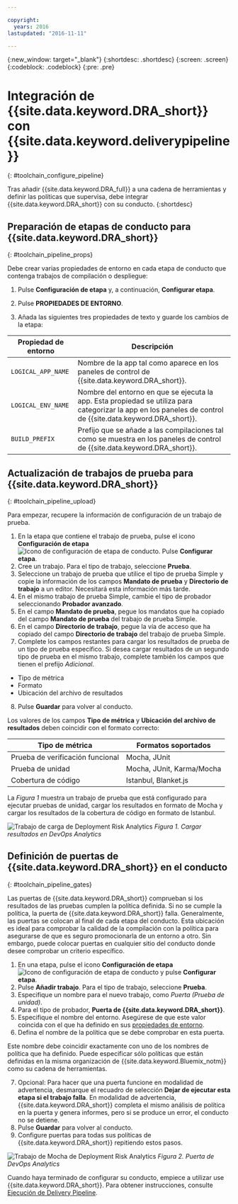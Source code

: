 ```yaml
---

copyright:
  years: 2016
lastupdated: "2016-11-11"

---
```


{:new_window: target="_blank"}
{:shortdesc: .shortdesc}
{:screen: .screen}
{:codeblock: .codeblock}
{:pre: .pre}

# Integración de {{site.data.keyword.DRA_short}} con {{site.data.keyword.deliverypipeline}}
{: #toolchain_configure_pipeline}

Tras añadir {{site.data.keyword.DRA_full}} a una cadena de herramientas y definir las políticas que supervisa, debe integrar {{site.data.keyword.DRA_short}} con su conducto.
{:shortdesc}

<!--##Configuring the {{site.data.keyword.deliverypipeline}}

{: #toolchain_integration}
To use {{site.data.keyword.DRA_short}}, add it to any toolchain that uses the {{site.data.keyword.deliverypipeline}}.

1. In {{site.data.keyword.Bluemix_notm}}, on the **Toolchains** tab, open a toolchain.

2. On the toolchain's Overview page, click the add (+) button.

3. In the Tool Integrations section, select **{{site.data.keyword.DRA_short}}**.

4. Click **Create Integration**.

5. In your toolchain, click the {{site.data.keyword.deliverypipeline}} tile. You can configure {{site.data.keyword.DRA_short}} in any number of pipelines.-->

## Preparación de etapas de conducto para {{site.data.keyword.DRA_short}}
{: #toolchain_pipeline_props}

Debe crear varias propiedades de entorno en cada etapa de conducto que contenga trabajos de compilación o despliegue:

1. Pulse **Configuración de etapa** y, a continuación, **Configurar etapa**.

2. Pulse **PROPIEDADES DE ENTORNO**.

3. Añada las siguientes tres propiedades de texto y guarde los cambios de la etapa:

<table><thead>
<tr>
<th>Propiedad de entorno</th>
<th>Descripción</th>
</tr>
</thead><tbody>
<tr>
<td><code>LOGICAL_APP_NAME</code></td>
<td>Nombre de la app tal como aparece en los paneles de control de {{site.data.keyword.DRA_short}}. </td>
</tr>
<tr>
<td><code>LOGICAL_ENV_NAME</code></td>
<td>Nombre del entorno en que se ejecuta la app. Esta propiedad se utiliza para categorizar la app en los paneles de control de {{site.data.keyword.DRA_short}}.</td>
</tr>
<tr>
<td><code>BUILD_PREFIX</code></td>
<td>Prefijo que se añade a las compilaciones tal como se muestra en los paneles de control de {{site.data.keyword.DRA_short}}.</td>
</tr>
</tbody></table>


## Actualización de trabajos de prueba para {{site.data.keyword.DRA_short}}
{: #toolchain_pipeline_upload}

Para empezar, recupere la información de configuración de un trabajo de prueba.

1. En la etapa que contiene el trabajo de prueba, pulse el icono **Configuración de etapa** ![Icono de configuración de etapa de conducto](images/pipeline-stage-configuration-icon.png). Pulse **Configurar etapa**.
2. Cree un trabajo. Para el tipo de trabajo, seleccione **Prueba**.
3. Seleccione un trabajo de prueba que utilice el tipo de prueba Simple y copie la información de los campos **Mandato de prueba** y **Directorio de trabajo** a un editor. Necesitará esta información más tarde.
4. En el mismo trabajo de prueba Simple, cambie el tipo de probador seleccionando **Probador avanzado**.
5. En el campo **Mandato de prueba**, pegue los mandatos que ha copiado del campo **Mandato de prueba** del trabajo de prueba Simple.
6. En el campo **Directorio de trabajo**, pegue la vía de acceso que ha copiado del campo **Directorio de trabajo** del trabajo de prueba Simple.
7. Complete los campos restantes para cargar los resultados de prueba de un tipo de prueba específico. Si desea cargar resultados de un segundo tipo de prueba en el mismo trabajo, complete también los campos que tienen el prefijo *Adicional*.

 * Tipo de métrica
 * Formato
 * Ubicación del archivo de resultados
8. Pulse **Guardar** para volver al conducto.

Los valores de los campos **Tipo de métrica** y **Ubicación del archivo de resultados** deben coincidir con el formato correcto:

<table><thead>
<tr>
<th>Tipo de métrica</th>
<th>Formatos soportados</th>
</tr>
</thead><tbody>
<tr>
<td>Prueba de verificación funcional</td>
<td>Mocha, JUnit</td>
</tr>
<tr>
<td>Prueba de unidad</td>
<td>Mocha, JUnit, Karma/Mocha</td>
</tr>
<tr>
<td>Cobertura de código</td>
<td>Istanbul, Blanket.js</td>
</tr>
</tbody></table>

La *Figura 1* muestra un trabajo de prueba que está configurado para ejecutar pruebas de unidad, cargar los resultados en formato de Mocha y cargar los resultados de la cobertura de código en formato de Istanbul.

![Trabajo de carga de Deployment Risk Analytics](images/DRA_upload_job.png)
*Figura 1. Cargar resultados en DevOps Analytics*

## Definición de puertas de {{site.data.keyword.DRA_short}} en el conducto
{: #toolchain_pipeline_gates}

Las puertas de {{site.data.keyword.DRA_short}} comprueban si los resultados de las pruebas cumplen la política definida. Si no se cumple la política, la puerta de {{site.data.keyword.DRA_short}} falla. Generalmente, las puertas se colocan al final de cada etapa del conducto. Esta ubicación es ideal para comprobar la calidad de la compilación con la política para asegurarse de que es seguro promocionarla de un entorno a otro. Sin embargo, puede colocar puertas en cualquier sitio del conducto donde desee comprobar un criterio específico.

1. En una etapa, pulse el icono **Configuración de etapa** ![Icono de configuración de etapa de conducto](images/pipeline-stage-configuration-icon.png) y pulse **Configurar etapa**.
2. Pulse **Añadir trabajo**. Para el tipo de trabajo, seleccione **Prueba**.
3. Especifique un nombre para el nuevo trabajo, como *Puerta (Prueba de unidad)*.
4. Para el tipo de probador, **Puerta de {{site.data.keyword.DRA_short}}**.
5. Especifique el nombre del entorno. Asegúrese de que este valor coincida con el que ha definido en sus [propiedades de entorno](#toolchain_pipeline_props).
6. Defina el nombre de la política que se debe comprobar en esta puerta.

 Este nombre debe coincidir exactamente con uno de los nombres de política que ha definido. Puede especificar sólo políticas que están definidas en la misma organización de {{site.data.keyword.Bluemix_notm}} como su cadena de herramientas.

7. Opcional: Para hacer que una puerta funcione en modalidad de advertencia, desmarque el recuadro de selección **Dejar de ejecutar esta etapa si el trabajo falla**. En modalidad de advertencia, {{site.data.keyword.DRA_short}} completa el mismo análisis de política en la puerta y genera informes, pero si se produce un error, el conducto no se detiene.
8. Pulse **Guardar** para volver al conducto.
9. Configure puertas para todas sus políticas de {{site.data.keyword.DRA_short}} repitiendo estos pasos.

![Trabajo de Mocha de Deployment Risk Analytics](images/DRA_gate_job.png)
*Figura 2. Puerta de DevOps Analytics*

Cuando haya terminado de configurar su conducto, empiece a utilizar use {{site.data.keyword.DRA_short}}. Para obtener instrucciones, consulte [Ejecución de Delivery Pipeline](./pipeline_decision_reports.html#toolchain_reports).
